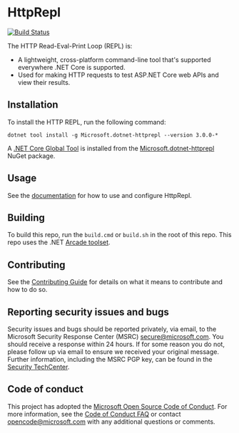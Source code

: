 HttpRepl
=======
[![Build Status](https://dev.azure.com/dnceng/public/_apis/build/status/aspnet/HttpRepl/aspnet-HttpRepl-CI?branchName=master)](https://dev.azure.com/dnceng/public/_build/latest?definitionId=538&branchName=master)

The HTTP Read-Eval-Print Loop (REPL) is:

- A lightweight, cross-platform command-line tool that's supported everywhere .NET Core is supported.
- Used for making HTTP requests to test ASP.NET Core web APIs and view their results.

## Installation

To install the HTTP REPL, run the following command:

```
dotnet tool install -g Microsoft.dotnet-httprepl --version 3.0.0-*
```

A [.NET Core Global Tool](https://docs.microsoft.com/en-us/dotnet/core/tools/global-tools#install-a-global-tool) is installed from the [Microsoft.dotnet-httprepl](https://www.nuget.org/packages/Microsoft.dotnet-httprepl) NuGet package.

## Usage

See the [documentation](https://aka.ms/http-repl-doc) for how to use and configure HttpRepl.

## Building

To build this repo, run the `build.cmd` or `build.sh` in the root of this repo. This repo uses the .NET [Arcade toolset](https://github.com/dotnet/arcade).

## Contributing

See the [Contributing Guide](/CONTRIBUTING.md) for details on what it means to contribute and how to do so.

## Reporting security issues and bugs

Security issues and bugs should be reported privately, via email, to the Microsoft Security Response Center (MSRC) secure@microsoft.com. You should receive a response within 24 hours. If for some reason you do not, please follow up via email to ensure we received your original message. Further information, including the MSRC PGP key, can be found in the [Security TechCenter](https://technet.microsoft.com/en-us/security/ff852094.aspx).

## Code of conduct

This project has adopted the [Microsoft Open Source Code of Conduct](https://opensource.microsoft.com/codeofconduct/). For more information, see the [Code of Conduct FAQ](https://opensource.microsoft.com/codeofconduct/faq/) or contact [opencode@microsoft.com](mailto:opencode@microsoft.com) with any additional questions or comments.
